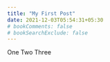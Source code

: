 ```yaml
---
title: "My First Post"
date: 2021-12-03T05:54:31+05:30
# bookComments: false
# bookSearchExclude: false
---
```


One Two Three
